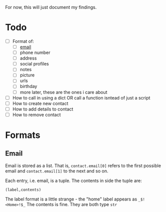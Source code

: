 For now, this will just document my findings.

# Todo
- [ ] Format of:
  - [ ] [email](#Email)
  - [ ] phone number
  - [ ] address
  - [ ] social profiles
  - [ ] notes
  - [ ] picture
  - [ ] urls
  - [ ] birthday
  - [ ] more later, these are the ones i care about
- [ ] How to call in using a dict OR call a function isntead of just a script
- [ ] How to create new contact
- [ ] How to add details to contact
- [ ] How to remove contact

# Formats
## Email
Email is stored as a list. That is, `contact.email[0]` refers to the first possible email and `contact.email[1]` to the next and so on.

Each entry, i.e. email, is a tuple. The contents in side the tuple are:
```
(label,contents)
```
The label format is a little strange - the "home" label appears as `_$!<Home>!$_`
The contents is fine.
They are both type `str`
